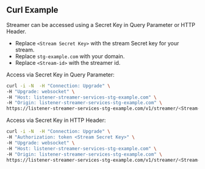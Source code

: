 ## Curl Example

Streamer can be accessed using a Secret Key in Query Parameter or HTTP Header.

* Replace `<Stream Secret Key>` with the stream Secret key for your stream.
* Replace `stg-example.com` with your domain.
* Replace `<Stream-id>` with the streamer id.

Access via Secret Key in Query Parameter:
```bash
curl -i -N  -H "Connection: Upgrade" \
-H "Upgrade: websocket" \
-H "Host: listener-streamer-services-stg-example.com" \
-H "Origin: listener-streamer-services-stg-example.com" \
https://listener-streamer-services-stg-example.com/v1/streamer/<Stream-id>?secret=<Stream Secret Key>
```

Access via Secret Key in HTTP Header:
```bash
curl -i -N  -H "Connection: Upgrade" \
-H "Authorization: token <Stream Secret Key>" \
-H "Upgrade: websocket" \
-H "Host: listener-streamer-services-stg-example.com" \
-H "Origin: listener-streamer-services-stg-example.com" \
https://listener-streamer-services-stg-example.com/v1/streamer/<Stream-id>
```
